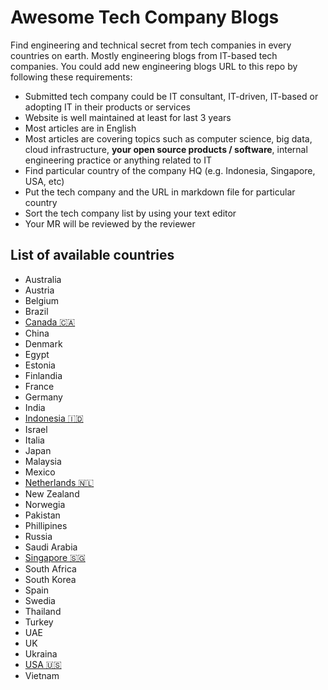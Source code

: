 # Awesome Tech Company Blogs

Find engineering and technical secret from tech companies in every countries on earth. Mostly engineering blogs from IT-based tech companies. You could add new engineering blogs URL to this repo by following these requirements:

* Submitted tech company could be IT consultant, IT-driven, IT-based or adopting IT in their products or services
* Website is well maintained at least for last 3 years
* Most articles are in English
* Most articles are covering topics such as computer science, big data, cloud infrastructure, **your open source products / software**, internal engineering practice or anything related to IT
* Find particular country of the company HQ (e.g. Indonesia, Singapore, USA, etc)
* Put the tech company and the URL in markdown file for particular country
* Sort the tech company list by using your text editor
* Your MR will be reviewed by the reviewer

## List of available countries

* Australia
* Austria
* Belgium
* Brazil
* [Canada 🇨🇦](dir/canada.md)
* China
* Denmark
* Egypt
* Estonia
* Finlandia
* France
* Germany
* India
* [Indonesia 🇮🇩](dir/indonesia.md)
* Israel
* Italia
* Japan
* Malaysia
* Mexico
* [Netherlands 🇳🇱](dir/netherlands.md)
* New Zealand
* Norwegia
* Pakistan
* Phillipines
* Russia
* Saudi Arabia
* [Singapore 🇸🇬](dir/singapore.md)
* South Africa
* South Korea
* Spain
* Swedia
* Thailand
* Turkey
* UAE
* UK
* Ukraina
* [USA 🇺🇸](dir/usa.md)
* Vietnam